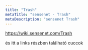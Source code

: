 ```yaml
---
title: "Trash"
metaTitle: "sensenet - Trash"
metaDescription: "sensenet Trash"
---
```


https://wiki.sensenet.com/Trash

és itt a links részben található cuccok
